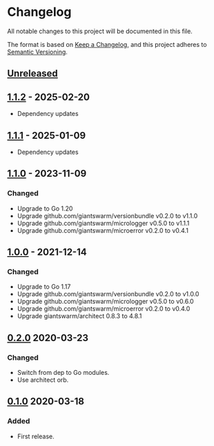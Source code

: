 # Changelog

All notable changes to this project will be documented in this file.

The format is based on [Keep a Changelog](https://keepachangelog.com/en/1.0.0/),
and this project adheres to [Semantic Versioning](https://semver.org/spec/v2.0.0.html).

## [Unreleased]

## [1.1.2] - 2025-02-20

- Dependency updates

## [1.1.1] - 2025-01-09

- Dependency updates

## [1.1.0] - 2023-11-09

### Changed

- Upgrade to Go 1.20
- Upgrade github.com/giantswarm/versionbundle v0.2.0 to v1.1.0
- Upgrade github.com/giantswarm/micrologger v0.5.0 to v1.1.1
- Upgrade github.com/giantswarm/microerror v0.2.0 to v0.4.1

## [1.0.0] - 2021-12-14

### Changed

- Upgrade to Go 1.17
- Upgrade github.com/giantswarm/versionbundle v0.2.0 to v1.0.0
- Upgrade github.com/giantswarm/micrologger v0.5.0 to v0.6.0
- Upgrade github.com/giantswarm/microerror v0.2.0 to v0.4.0
- Upgrade giantswarm/architect 0.8.3 to 4.8.1

## [0.2.0] 2020-03-23

### Changed

- Switch from dep to Go modules.
- Use architect orb.



## [0.1.0] 2020-03-18

### Added

- First release.



[Unreleased]: https://github.com/giantswarm/microendpoint/compare/v1.1.2...HEAD
[1.1.2]: https://github.com/giantswarm/microendpoint/compare/v1.1.1...v1.1.2
[1.1.1]: https://github.com/giantswarm/microendpoint/compare/v1.1.0...v1.1.1
[1.1.0]: https://github.com/giantswarm/microendpoint/compare/v1.0.0...v1.1.0
[1.0.0]: https://github.com/giantswarm/microendpoint/compare/v0.2.0...v1.0.0
[0.2.0]: https://github.com/giantswarm/microendpoint/compare/v0.1.0...v0.2.0
[0.1.0]: https://github.com/giantswarm/microendpoint/releases/tag/v0.1.0
